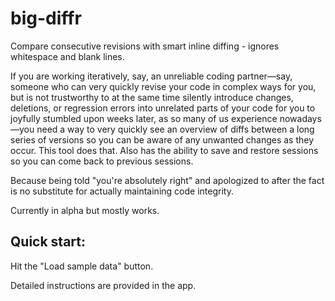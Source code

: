 # big-diffr
Compare consecutive revisions with smart inline diffing - ignores whitespace and blank lines.

If you are working iteratively, say, an unreliable coding partner—say, someone who can very quickly revise your code in complex ways for you, but is not trustworthy to at the same time silently introduce changes, deletions, or regression errors into unrelated parts of your code for you to joyfully stumbled upon weeks later, as so many of us experience nowadays—you need a way to very quickly see an overview of diffs between a long series of versions so you can be aware of any unwanted changes as they occur. This tool does that. Also has the ability to save and restore sessions so you can come back to previous sessions. 

Because being told "you're absolutely right" and apologized to after the fact is no substitute for actually maintaining code integrity.

Currently in alpha but mostly works. 

## Quick start:
Hit the "Load sample data" button. 

Detailed instructions are provided in the app. 
